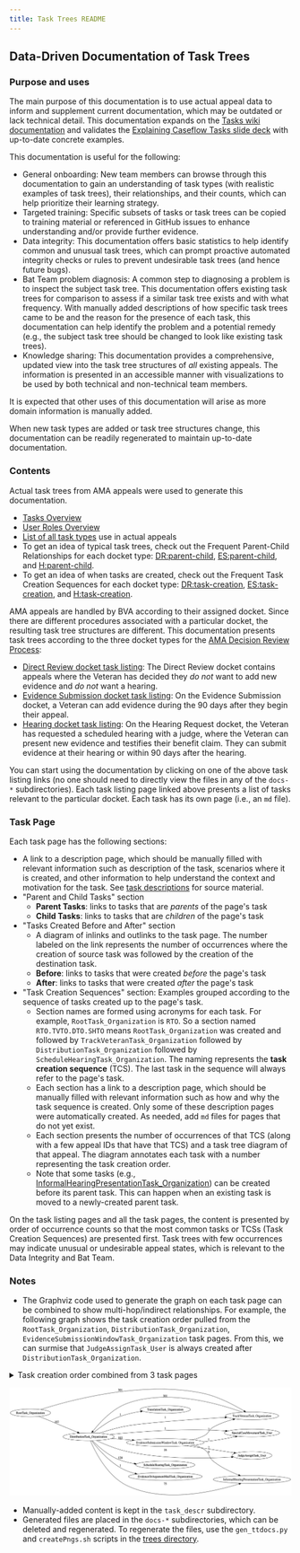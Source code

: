 ```yaml
---
title: Task Trees README
---
```


## Data-Driven Documentation of Task Trees

### Purpose and uses

The main purpose of this documentation is to use actual appeal data to inform and supplement current documentation, which may be outdated or lack technical detail.
This documentation expands on the [Tasks wiki documentation](https://github.com/department-of-veterans-affairs/caseflow/wiki/Tasks) and validates the [Explaining Caseflow Tasks slide deck](https://docs.google.com/presentation/d/1Cc84GH7giWHTNxUe3zixH7O-QT77STlptYfud9X8P1Y) with up-to-date concrete examples.

This documentation is useful for the following:

- General onboarding: New team members can browse through this documentation to gain an understanding of task types (with realistic examples of task trees), their relationships, and their counts, which can help prioritize their learning strategy.
- Targeted training: Specific subsets of tasks or task trees can be copied to training material or referenced in GitHub issues to enhance understanding and/or provide further evidence.
- Data integrity: This documentation offers basic statistics to help identify common and unusual task trees, which can prompt proactive automated integrity checks or rules to prevent undesirable task trees (and hence future bugs).
- Bat Team problem diagnosis: A common step to diagnosing a problem is to inspect the subject task tree. This documentation offers existing task trees for comparison to assess if a similar task tree exists and with what frequency. With manually added descriptions of how specific task trees came to be and the reason for the presence of each task, this documentation can help identify the problem and a potential remedy (e.g., the subject task tree should be changed to look like existing task trees).
- Knowledge sharing: This documentation provides a comprehensive, updated view into the task tree structures of _all_ existing appeals. The information is presented in an accessible manner with visualizations to be used by both technical and non-technical team members.

It is expected that other uses of this documentation will arise as more domain information is manually added.

When new task types are added or task tree structures change, this documentation can be readily regenerated to maintain up-to-date documentation.

### Contents

Actual task trees from AMA appeals were used to generate this documentation.

- [Tasks Overview](/trees/tasks-overview)
- [User Roles Overview](/trees/roles/role-overview)
- [List of all task types](/trees/alltasks) use in actual appeals
- To get an idea of typical task trees, check out the Frequent Parent-Child Relationships for each docket type: [DR:parent-child](/trees/docket-DR/freq-parentchild), [ES:parent-child](/trees/docket-ES/freq-parentchild), and [H:parent-child](/trees/docket-H/freq-parentchild).
- To get an idea of when tasks are created, check out the Frequent Task Creation Sequences for each docket type: [DR:task-creation](/trees/docket-DR/freq-taskcreation), [ES:task-creation](/trees/docket-ES/freq-taskcreation), and [H:task-creation](/trees/docket-H/freq-taskcreation).

AMA appeals are handled by BVA according to their assigned docket. Since there are different procedures associated with a particular docket, the resulting task tree structures are different. This documentation presents task trees according to the three docket types for the [AMA Decision Review Process](https://www.bva.va.gov/docs/Decision_Review_Process_Slides.pdf):

- [Direct Review docket task listing](/trees/docket-DR/tasklist.md): The Direct Review docket contains appeals where the Veteran has decided they _do not_ want to add new evidence and _do not_ want a hearing.
- [Evidence Submission docket task listing](/trees/docket-ES/tasklist.md): On the Evidence Submission docket, a Veteran can add evidence during the 90 days after they begin their appeal.
- [Hearing docket task listing](/trees/docket-H/tasklist.md): On the Hearing Request docket, the Veteran has requested a scheduled hearing with a judge, where the Veteran can present new evidence and testifies their benefit claim. They can submit evidence at their hearing or within 90 days after the hearing.

You can start using the documentation by clicking on one of the above task listing links (no one should need to directly view the files in any of the `docs-*` subdirectories).
Each task listing page linked above presents a list of tasks relevant to the particular docket.
Each task has its own page (i.e., an `md` file).

### Task Page

Each task page has the following sections:

- A link to a description page, which should be manually filled with relevant information such as description of the task, scenarios where it is created, and other information to help understand the context and motivation for the task. See [task descriptions](https://github.com/department-of-veterans-affairs/caseflow/wiki/Task-Types) for source material.
- "Parent and Child Tasks" section
  - **Parent Tasks**: links to tasks that are _parents_ of the page's task
  - **Child Tasks**: links to tasks that are _children_ of the page's task
- "Tasks Created Before and After" section
  - A diagram of inlinks and outlinks to the task page. The number labeled on the link represents the number of occurrences where the creation of source task was followed by the creation of the destination task.
  - **Before**: links to tasks that were created _before_ the page's task
  - **After**: links to tasks that were created _after_ the page's task
- "Task Creation Sequences" section: Examples grouped according to the sequence of tasks created up to the page's task.
  - Section names are formed using acronyms for each task. For example, `RootTask_Organization` is `RTO`. So a section named `RTO.TVTO.DTO.SHTO` means `RootTask_Organization` was created and followed by `TrackVeteranTask_Organization` followed by `DistributionTask_Organization` followed by `ScheduleHearingTask_Organization`. The naming represents the **task creation sequence** (TCS). The last task in the sequence will always refer to the page's task.
  - Each section has a link to a description page, which should be manually filled with relevant information such as how and why the task sequence is created. Only some of these description pages were automatically created. As needed, add `md` files for pages that do not yet exist.
  - Each section presents the number of occurrences of that TCS (along with a few appeal IDs that have that TCS) and a task tree diagram of that appeal. The diagram annotates each task with a number representing the task creation order.
  - Note that some tasks (e.g., [InformalHearingPresentationTask_Organization](/trees/task_descr/InformalHearingPresentationTask_Organization.md)) can be created before its parent task. This can happen when an existing task is moved to a newly-created parent task.

On the task listing pages and all the task pages, the content is presented by order of occurrence counts so that the most common tasks or TCSs (Task Creation Sequences) are presented first. Task trees with few occurrences may indicate unusual or undesirable appeal states, which is relevant to the Data Integrity and Bat Team.

### Notes

- The Graphviz code used to generate the graph on each task page can be combined to show multi-hop/indirect relationships. For example, the following graph shows the task creation order pulled from the `RootTask_Organization`, `DistributionTask_Organization`, `EvidenceSubmissionWindowTask_Organization` task pages. From this, we can surmise that `JudgeAssignTask_User` is always created after `DistributionTask_Organization`.

<details><summary>Task creation order combined from 3 task pages</summary>

```
digraph G {
  rankdir="LR";
  "DistributionTask_Organization" -> "TrackVeteranTask_Organization" [label=1]
  "EvidenceSubmissionWindowTask_Organization" -> "TrackVeteranTask_Organization" [label=2]
  "EvidenceSubmissionWindowTask_Organization" -> "SpecialCaseMovementTask_User" [label=1]
  "DistributionTask_Organization" -> "JudgeAssignTask_User" [label=16]
  "EvidenceSubmissionWindowTask_Organization" -> "JudgeAssignTask_User" [label=2]
  "DistributionTask_Organization" -> "ScheduleHearingTask_Organization" [label=128]
  "RootTask_Organization" -> "DistributionTask_Organization" [label=102]
  "DistributionTask_Organization" -> "EvidenceOrArgumentMailTask_Organization" [label=1]
  "EvidenceSubmissionWindowTask_Organization" -> "InformalHearingPresentationTask_Organization" [label=9]
  "DistributionTask_Organization" -> "SpecialCaseMovementTask_User" [label=1]
  "DistributionTask_Organization" -> "EvidenceSubmissionWindowTask_Organization" [label=103]
  "RootTask_Organization" -> "TrackVeteranTask_Organization" [label=301]
  "DistributionTask_Organization" -> "InformalHearingPresentationTask_Organization" [label=75]
  "TrackVeteranTask_Organization" -> "DistributionTask_Organization" [label=301]
  "DistributionTask_Organization" -> "TranslationTask_Organization" [label=1]
}
```
</details>

![RTO.DTO.ESWTO](RTO.DTO.ESWTO.dot.png)

- Manually-added content is kept in the `task_descr` subdirectory.
- Generated files are placed in the `docs-*` subdirectories, which can be deleted and regenerated. To regenerate the files, use the `gen_ttdocs.py` and `createPngs.sh` scripts in the [trees directory](https://github.com/department-of-veterans-affairs/caseflow/tree/main-gh-pages/__task_trees/content/trees).
